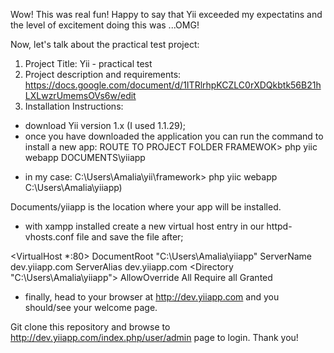 Wow! This was real fun!
Happy to say that Yii exceeded my expectatins and the level of excitement doing this was ...OMG!

Now, let's talk about the practical test project:

1. Project Title: Yii - practical test
2. Project description and requirements:
https://docs.google.com/document/d/1ITRlrhpKCZLC0rXDQkbtk56B21hLXLwzrUmemsOVs6w/edit
3. Installation Instructions:


 - download Yii version 1.x (I used 1.1.29);
 - once you have downloaded the application you can run the command to install a new app: 
   ROUTE TO PROJECT FOLDER FRAMEWOK> php yiic webapp DOCUMENTS\yiiapp
 
  * in my case: C:\Users\Amalia\yii\framework> php yiic webapp C:\Users\Amalia\yiiapp)
  
   Documents/yiiapp is the location where your app will be installed.
   
  - with xampp installed create a new virtual host entry in our  httpd-vhosts.conf file and save the file after;
   
   <VirtualHost *:80>
     DocumentRoot "C:\Users\Amalia\yiiapp"
     ServerName dev.yiiapp.com
     ServerAlias dev.yiiapp.com
     <Directory "C:\Users\Amalia\yiiapp">
            AllowOverride All
            Require all Granted
    </Directory>
    </VirtualHost>
	
  - finally, head to your browser at http://dev.yiiapp.com and you should/see your welcome page.

Git clone this repository and browse to http://dev.yiiapp.com/index.php/user/admin page to login.
Thank you!
